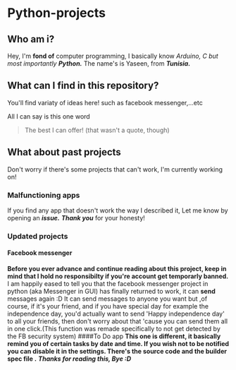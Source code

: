 # Python-projects
## Who am i?

Hey, I'm **fond of** computer programming, I basically know *Arduino, C but most importantly* ***Python.***
The name's is Yaseen, from ***Tunisia.***

## What can I find in this repository?
You'll find variaty of ideas here!
such as facebook messenger,...etc

All I can say is this one word
> The best I can offer!
(that wasn't a quote, though)
## What about past projects
Don't worry if there's some projects that can't work, I'm currently working on!
### Malfunctioning apps
If you find any app that doesn't work the way I described it, Let me know by opening an ***issue.***
***Thank you*** for your honesty!
### Updated projects
#### Facebook messenger
**Before you ever advance and continue reading about this project, keep in mind that I hold no responsibilty if you're account get temporarly banned.**
I am happily eased to tell you that the facebook messenger project in python (aka Messenger in GUI) has finally returned to work, it can **send** messages again :D
It can send messages to anyone you want but ,of course, if it's your friend, and if you have special day for example the independence day, you'd actually want to send 'Happy independence day' to all your friends, then don't worry about that 'cause you can send them all in one click.(This function was remade specifically to not get detected by the FB security system)
####To Do app
**This one is different, it basically remind you of certain tasks by date and time. If you wish not to be notified you can disable it in the settings. There's the source code and the builder spec file .**
***Thanks for reading this, Bye :D***
